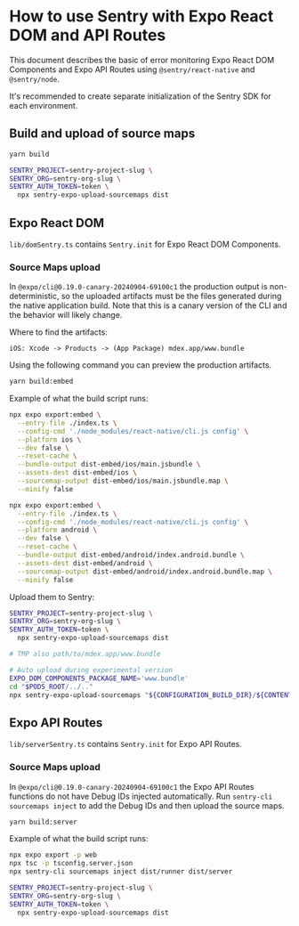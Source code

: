 # How to use Sentry with Expo React DOM and API Routes

This document describes the basic of error monitoring Expo React DOM Components and Expo API Routes using `@sentry/react-native` and `@sentry/node`.

It's recommended to create separate initialization of the Sentry SDK for each environment.

## Build and upload of source maps

```bash
yarn build

SENTRY_PROJECT=sentry-project-slug \
SENTRY_ORG=sentry-org-slug \
SENTRY_AUTH_TOKEN=token \
  npx sentry-expo-upload-sourcemaps dist
```

## Expo React DOM

`lib/domSentry.ts` contains `Sentry.init` for Expo React DOM Components.

### Source Maps upload

In `@expo/cli@0.19.0-canary-20240904-69100c1` the production output is non-deterministic, so the uploaded artifacts must be the files generated during the native application build. Note that this is a canary version of the CLI and the behavior will likely change.

Where to find the artifacts:

```
iOS: Xcode -> Products -> (App Package) mdex.app/www.bundle
```

Using the following command you can preview the production artifacts.

```bash
yarn build:embed
```

Example of what the build script runs:

```bash
npx expo export:embed \
  --entry-file ./index.ts \
  --config-cmd './node_modules/react-native/cli.js config' \
  --platform ios \
  --dev false \
  --reset-cache \
  --bundle-output dist-embed/ios/main.jsbundle \
  --assets-dest dist-embed/ios \
  --sourcemap-output dist-embed/ios/main.jsbundle.map \
  --minify false

npx expo export:embed \
  --entry-file ./index.ts \
  --config-cmd './node_modules/react-native/cli.js config' \
  --platform android \
  --dev false \
  --reset-cache \
  --bundle-output dist-embed/android/index.android.bundle \
  --assets-dest dist-embed/android \
  --sourcemap-output dist-embed/android/index.android.bundle.map \
  --minify false
```

Upload them to Sentry:

```bash
SENTRY_PROJECT=sentry-project-slug \
SENTRY_ORG=sentry-org-slug \
SENTRY_AUTH_TOKEN=token \
  npx sentry-expo-upload-sourcemaps dist

# TMP also path/to/mdex.app/www.bundle
```

```bash
# Auto upload during experimental version
EXPO_DOM_COMPONENTS_PACKAGE_NAME='www.bundle'
cd "$PODS_ROOT/../.."
npx sentry-expo-upload-sourcemaps "${CONFIGURATION_BUILD_DIR}/${CONTENTS_FOLDER_PATH}/${EXPO_DOM_COMPONENTS_PACKAGE_NAME}"
```

## Expo API Routes

`lib/serverSentry.ts` contains `Sentry.init` for Expo API Routes.

### Source Maps upload

In `@expo/cli@0.19.0-canary-20240904-69100c1` the Expo API Routes functions do not have Debug IDs injected automatically. Run `sentry-cli sourcemaps inject` to add the Debug IDs and then upload the source maps.

```bash
yarn build:server
```

Example of what the build script runs:

```bash
npx expo export -p web
npx tsc -p tsconfig.server.json
npx sentry-cli sourcemaps inject dist/runner dist/server
```

```bash
SENTRY_PROJECT=sentry-project-slug \
SENTRY_ORG=sentry-org-slug \
SENTRY_AUTH_TOKEN=token \
  npx sentry-expo-upload-sourcemaps dist
```
